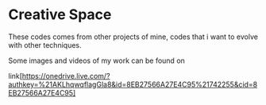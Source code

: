 # Creative Space

 These codes comes from other projects of mine, codes that i want to evolve with other techniques.
 
 Some images and videos of my work can be found on
 
link[https://onedrive.live.com/?authkey=%21AKLhqwqflagGla8&id=8EB27566A27E4C95%21742255&cid=8EB27566A27E4C95]
